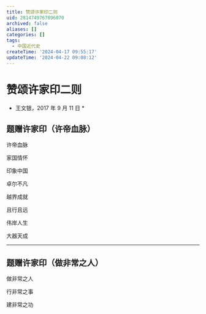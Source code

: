 ```yaml
---
title: 赞颂许家印二则
uid: 2814749767896070
archived: false
aliases: []
categories: []
tags:
  - 中国近代史
createTime: '2024-04-17 09:55:17'
updateTime: '2024-04-22 09:08:12'
---
```


# 赞颂许家印二则

- 王文银，2017 年 9 月 11 日 *

## 题赠许家印（许帝血脉）

许帝血脉

家国情怀

印象中国

卓尔不凡

越界成就

且行且远

伟岸人生

大器天成

***

## 题赠许家印（做非常之人）

做非常之人

行非常之事

建非常之功
